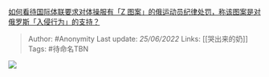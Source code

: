 [如何看待国际体联要求对体操服有「Z 图案」的俄运动员纪律处罚，称该图案是对俄罗斯「入侵行为」的支持？](https://www.zhihu.com/question/520529592/answer/2538768065)

> Author: #Anonymity 
Last update: *25/06/2022* 
Links: [[哭出来的奶]]
Tags: #待命名TBN 

![](https://pic2.zhimg.com/50/v2-99f7f81f59a09d790ddd3e65fd604dcb_720w.jpg?source=1940ef5c)


